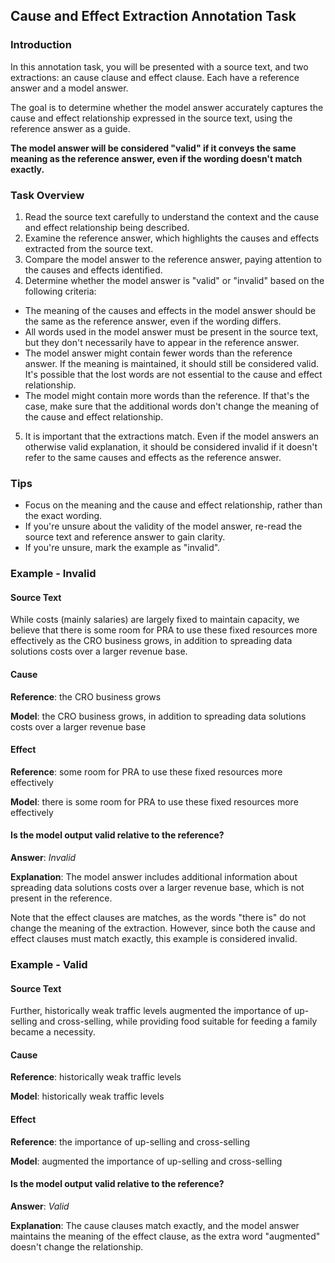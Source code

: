 ## Cause and Effect Extraction Annotation Task

### Introduction
In this annotation task, you will be presented with a source text, and two extractions:
an cause clause and effect clause. Each have a reference answer and a model answer.

The goal is to determine whether the model answer accurately captures the cause and
effect relationship expressed in the source text, using the reference answer as a guide.

**The model answer will be considered "valid" if it conveys the same meaning as the
reference answer, even if the wording doesn't match exactly.**

### Task Overview
1. Read the source text carefully to understand the context and the cause and effect
   relationship being described.
2. Examine the reference answer, which highlights the causes and effects extracted from
   the source text.
3. Compare the model answer to the reference answer, paying attention to the causes and
   effects identified.
4. Determine whether the model answer is "valid" or "invalid" based on the following
criteria:
  - The meaning of the causes and effects in the model answer should be the same as the
reference answer, even if the wording differs.
  - All words used in the model answer must be present in the source text, but they
  don't necessarily have to appear in the reference answer.
  - The model answer might contain fewer words than the reference answer. If the meaning
    is maintained, it should still be considered valid. It's possible that the lost
    words are not essential to the cause and effect relationship.
  - The model might contain more words than the reference. If that's the case, make sure
    that the additional words don't change the meaning of the cause and effect
    relationship.
5. It is important that the extractions match. Even if the model answers an otherwise
   valid explanation, it should be considered invalid if it doesn't refer to the same
  causes and effects as the reference answer.

### Tips
- Focus on the meaning and the cause and effect relationship, rather than the exact
  wording.
- If you're unsure about the validity of the model answer, re-read the source text and
  reference answer to gain clarity.
- If you're unsure, mark the example as "invalid".

### Example - Invalid

#### Source Text

While costs (mainly salaries) are largely fixed to maintain capacity, we believe that
there is some room for PRA to use these fixed resources more effectively as the CRO
business grows, in addition to spreading data solutions costs over a larger revenue
base.

#### Cause

**Reference**: the CRO business grows

**Model**: the CRO business grows, in addition to spreading data solutions costs over a
larger revenue base

#### Effect

**Reference**: some room for PRA to use these fixed resources more effectively

**Model**: there is some room for PRA to use these fixed resources more effectively

#### Is the model output valid relative to the reference?

**Answer**: _Invalid_

**Explanation**: The model answer includes additional information about spreading data
solutions costs over a larger revenue base, which is not present in the reference.

Note that the effect clauses are matches, as the words "there is" do not change the
meaning of the extraction. However, since both the cause and effect clauses must match
exactly, this example is considered invalid.

### Example - Valid

#### Source Text

Further, historically weak traffic levels augmented the importance of up-selling and
cross-selling, while providing food suitable for feeding a family became a necessity.

#### Cause

**Reference**: historically weak traffic levels

**Model**: historically weak traffic levels

#### Effect

**Reference**: the importance of up-selling and cross-selling

**Model**: augmented the importance of up-selling and cross-selling

#### Is the model output valid relative to the reference?

**Answer**: _Valid_

**Explanation**: The cause clauses match exactly, and the model answer maintains the
meaning of the effect clause, as the extra word "augmented" doesn't change the
relationship.
